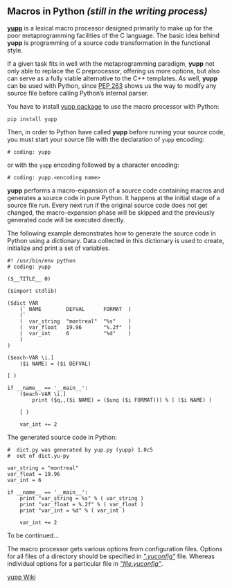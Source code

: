 ## Macros in Python _(still in the writing process)_

[**yupp**][yupp] is a lexical macro processor designed primarily to make up
for the poor metaprogramming facilities of the C language. The basic idea
behind **yupp** is programming of a source code transformation in the
functional style.

If a given task fits in well with the metaprogramming paradigm, **yupp** not
only able to replace the C preprocessor, offering us more options, but also
can serve as a fully viable alternative to the C++ templates. As well,
**yupp** can be used with Python, since [PEP 263][pep-0263] shows us the way
to modify any source file before calling Python’s internal parser.

You have to install [yupp package][package] to use the macro processor with
Python:

    pip install yupp

Then, in order to Python have called **yupp** before running your source code,
you must start your source file with the declaration of `yupp` encoding:

    # coding: yupp

or with the `yupp` encoding followed by a character encoding:

    # coding: yupp.<encoding name>

**yupp** performs a macro-expansion of a source code containing macros and
generates a source code in pure Python. It happens at the initial stage of
a source file run. Every next run if the original source code does not get
changed, the macro-expansion phase will be skipped and the previously
generated code will be executed directly.

The following example demonstrates how to generate the source code in Python
using a dictionary. Data collected in this dictionary is used to create,
initialize and print a set of variables.

    #! /usr/bin/env python
    # coding: yupp

    ($__TITLE__ 0)

    ($import stdlib)

    ($dict VAR
        (` NAME        DEFVAL      FORMAT  )
        (`
        (  var_string  "montreal"  "%s"    )
        (  var_float   19.96       "%.2f"  )
        (  var_int     6           "%d"    )
        )
    )

    ($each-VAR \i.]
        ($i NAME) = ($i DEFVAL)

    [ )

    if __name__ == '__main__':
        ($each-VAR \i.]
            print ($q,,($i NAME) = ($unq ($i FORMAT))) % ( ($i NAME) )

        [ )

        var_int += 2

The generated source code in Python:

    #  dict.py was generated by yup.py (yupp) 1.0c5
    #  out of dict.yu-py

    var_string = "montreal"
    var_float = 19.96
    var_int = 6

    if __name__ == '__main__':
        print "var_string = %s" % ( var_string )
        print "var_float = %.2f" % ( var_float )
        print "var_int = %d" % ( var_int )

        var_int += 2

To be continued...

The macro processor gets various options from configuration files.
Options for all files of a directory should be specified in
[_".yuconfig"_](../eg/.yuconfig) file. Whereas individual options
for a particular file in [_"file.yuconfig"_](../eg/dict.yuconfig).

[yupp Wiki][wiki]

[pep-0263]: https://www.python.org/dev/peps/pep-0263/
[package]:  https://pypi.python.org/pypi/yupp/
[yupp]:     https://github.com/in4lio/yupp/
[wiki]:     https://github.com/in4lio/yupp/wiki/
